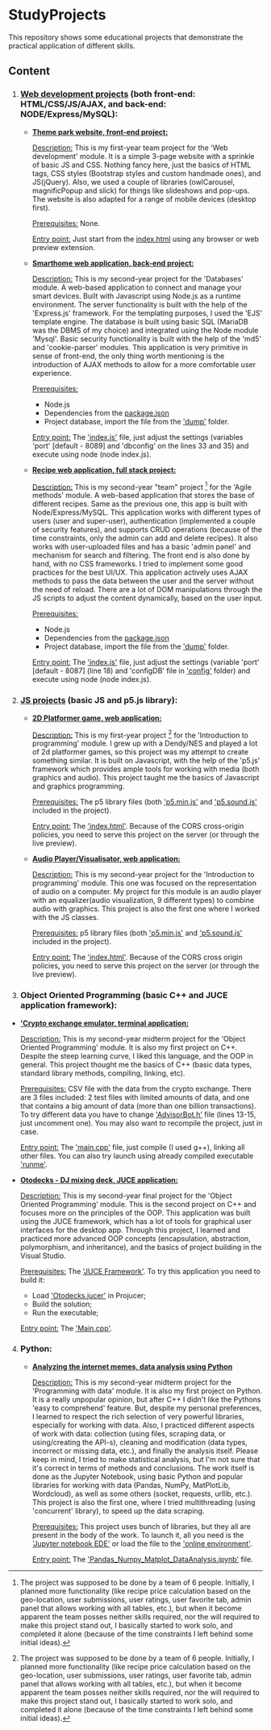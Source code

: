 # StudyProjects

This repository shows some educational projects that demonstrate the practical application of different skills.

## Content

1. ### [**Web development projects**](Webdev/) (both front-end: HTML/CSS/JS/AJAX, and back-end: NODE/Express/MySQL):

   - [**Theme park website, front-end project:**](Webdev/Frontend_ThemeparkWebsite/)

     <ins>Description:</ins> This is my first-year team project for the 'Web development' module. It is a simple 3-page website with a sprinkle of basic JS and CSS. Nothing fancy here, just the basics of HTML tags, CSS styles (Bootstrap styles and custom handmade ones), and JS(jQuery). Also, we used a couple of libraries (owlCarousel, magnificPopup and slick) for things like slideshows and pop-ups. The website is also adapted for a range of mobile devices (desktop first).

     <ins>Prerequisites:</ins> None.

     <ins>Entry point:</ins> Just start from the [index.html](Webdev/Frontend_ThemeparkWebsite/index.html) using any browser or web preview extension.

   - [**Smarthome web application, back-end project:**](Webdev/Backend_SmarthomeWebapp/)

     <ins>Description:</ins> This is my second-year project for the 'Databases' module. A web-based application to connect and manage your smart devices. Built with Javascript using Node.js as a runtime environment. The server functionality is built with the help of the 'Express.js' framework. For the templating purposes, I used the 'EJS' template engine. The database is built using basic SQL (MariaDB was the DBMS of my choice) and integrated using the Node module 'Mysql'. Basic security functionality is built with the help of the 'md5' and 'cookie-parser' modules. This application is very primitive in sense of front-end, the only thing worth mentioning is the introduction of AJAX methods to allow for a more comfortable user experience.

     <ins>Prerequisites:</ins>

     - Node.js
     - Dependencies from the [package.json](Webdev/Backend_SmarthomeWebapp/package.json)
     - Project database, import the file from the ['dump'](Webdev/Backend_SmarthomeWebapp/dump/) folder.

     <ins>Entry point:</ins>
     The ['index.js'](Webdev/Backend_SmarthomeWebapp/index.js) file, just adjust the settings (variables 'port' [default - 8089] and 'dbconfig' on the lines 33 and 35) and execute using node (node index.js).

   - [**Recipe web application, full stack project:**](Webdev/Fullstack_RecipeWebapp/)

     <ins>Description:</ins>
     This is my second-year "team" project [^1] for the 'Agile methods' module. A web-based application that stores the base of different recipes. Same as the previous one, this app is built with Node/Express/MySQL. This application works with different types of users (user and super-user), authentication (implemented a couple of security features), and supports CRUD operations (because of the time constraints, only the admin can add and delete recipes). It also works with user-uploaded files and has a basic 'admin panel' and mechanism for search and filtering. The front end is also done by hand, with no CSS frameworks. I tried to implement some good practices for the best UI/UX. This application actively uses AJAX methods to pass the data between the user and the server without the need of reload. There are a lot of DOM manipulations through the JS scripts to adjust the content dynamically, based on the user input.

     [^1]: The project was supposed to be done by a team of 6 people. Initially, I planned more functionality (like recipe price calculation based on the geo-location, user submissions, user ratings, user favorite tab, admin panel that allows working with all tables, etc.), but when it become apparent the team posses neither skills required, nor the will required to make this project stand out, I basically started to work solo, and completed it alone (because of the time constraints I left behind some initial ideas).

     <ins>Prerequisites:</ins>

     - Node.js
     - Dependencies from the [package.json](Webdev/Fullstack_RecipeWebapp/package.json)
     - Project database, import the file from the ['dump'](Webdev/Fullstack_RecipeWebapp/dump/) folder.

     <ins>Entry point:</ins>
     The ['index.js'](Webdev/Fullstack_RecipeWebapp/index.js) file, just adjust the settings (variable 'port' [default - 8087] (line 18) and 'configDB' file in ['config'](Webdev/Fullstack_RecipeWebapp/config/) folder) and execute using node (node index.js).

2. ### [**JS projects**](JS/) (basic JS and p5.js library):

   - [**2D Platformer game, web application:**](JS/p5js_2dPlatformerGame/)

     <ins>Description:</ins>
     This is my first-year project [^1] for the 'Introduction to programming' module. I grew up with a Dendy/NES and played a lot of 2d platformer games, so this project was my attempt to create something similar. It is built on Javascript, with the help of the 'p5.js' framework which provides ample tools for working with media (both graphics and audio). This project taught me the basics of Javascript and graphics programming.

     <ins>Prerequisites:</ins>
     The p5 library files (both ['p5.min.js'](JS/p5js_2dPlatformerGame/p5.min.js) and ['p5.sound.js'](JS/p5js_2dPlatformerGame/p5.sound.js) included in the project).

     <ins>Entry point:</ins>
     The ['index.html'](JS/p5js_2dPlatformerGame/index.html). Because of the CORS cross-origin policies, you need to serve this project on the server (or through the live preview).

   - [**Audio Player/Visualisator, web application:**](JS/p5js_AudioPlayerVisualisator/)

     <ins>Description:</ins>
     This is my second-year project for the 'Introduction to programming' module. This one was focused on the representation of audio on a computer. My project for this module is an audio player with an equalizer(audio visualization, 9 different types) to combine audio with graphics. This project is also the first one where I worked with the JS classes.

     <ins>Prerequisites:</ins>
     p5 library files (both ['p5.min.js'](JS/p5js_AudioPlayerVisualisator/p5.min.js) and ['p5.sound.js'](JS/p5js_AudioPlayerVisualisator/p5.sound.js) included in the project).

     <ins>Entry point:</ins>
     The ['index.html'](JS/p5js_AudioPlayerVisualisator/index.html). Because of the CORS cross origin policies, you need to serve this project on the server (or through the live preview).

3. ### Object Oriented Programming (basic C++ and JUCE application framework):

- [**'Crypto exchange emulator, terminal application:**](OPP/CPP_TerminalApp/)

  <ins>Description:</ins>
  This is my second-year midterm project for the 'Object Oriented Programming' module. It is also my first project on C++. Despite the steep learning curve, I liked this language, and the OOP in general. This project thought me the basics of C++ (basic data types, standard library methods, compiling, linking, etc).

  <ins>Prerequisites:</ins>
  CSV file with the data from the crypto exchange. There are 3 files included: 2 test files with limited amounts of data, and one that contains a big amount of data (more than one billion transactions). To try different data you have to change ['AdvisorBot.h'](OPP/CPP_TerminalApp/AdvisorBot.h) file (lines 13-15, just uncomment one).
  You may also want to recompile the project, just in case.

  <ins>Entry point:</ins>
  The ['main.cpp'](OPP/CPP_TerminalApp/main.cpp) file, just compile (I used g++), linking all other files.
  You can also try launch using already compiled executable ['runme'](OPP/CPP_TerminalApp/runme.exe).

- [**Otodecks - DJ mixing deck, JUCE application:**](OPP/CPP_JUCE_djMixingApp/)

  <ins>Description:</ins>
  This is my second-year final project for the 'Object Oriented Programming' module. This is the second project on C++ and focuses more on the principles of the OOP. This application was built using the JUCE framework, which has a lot of tools for graphical user interfaces for the desktop app. Through this project, I learned and practiced more advanced OOP concepts (encapsulation, abstraction, polymorphism, and inheritance), and the basics of project building in the Visual Studio.

  <ins>Prerequisites:</ins>
  The ['JUCE Framework'](https://juce.com/get-juce/download).
  To try this application you need to build it:

  - Load ['Otodecks.jucer'](OPP/CPP_JUCE_djMixingApp/Otodecks.jucer) in Projucer;
  - Build the solution;
  - Run the executable;

  <ins>Entry point:</ins>
  The ['Main.cpp'](OPP/CPP_JUCE_djMixingApp/Source/Main.cpp).

4. ### Python:

   - [**Analyzing the internet memes, data analysis using Python**](Python/Pandas_Numpy_Matplot_DataAnalysis.ipynb)

     <ins>Description:</ins>
     This is my second-year midterm project for the 'Programming with data' module. It is also my first project on Python. It is a really unpopular opinion, but after C++ I didn't like the Pythons 'easy to comprehend' feature. But, despite my personal preferences, I learned to respect the rich selection of very powerful libraries, especially for working with data. Also, I practiced different aspects of work with data: collection (using files, scraping data, or using/creating the API-s), cleaning and modification (data types, incorrect or missing data, etc.), and finally the analysis itself. Please keep in mind, I tried to make statistical analysis, but I'm not sure that it's correct in terms of methods and conclusions.
     The work itself is done as the Jupyter Notebook, using basic Python and popular libraries for working with data (Pandas, NumPy, MatPlotLib, Wordcloud), as well as some others (socket, requests, urllib, etc.). This project is also the first one, where I tried multithreading (using 'concurrent' library), to speed up the data scraping.

     <ins>Prerequisites:</ins>
     This project uses bunch of libraries, but they all are present in the body of the work. To launch it, all you need is the ['Jupyter notebook EDE'](https://jupyter.org/install) or load the file to the ['online environment'](https://jupyter.org/try-jupyter).

     <ins>Entry point:</ins>
     The ['Pandas_Numpy_Matplot_DataAnalysis.ipynb'](Python/Pandas_Numpy_Matplot_DataAnalysis.ipynb) file.
